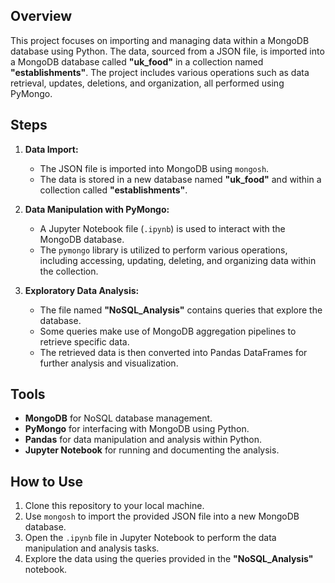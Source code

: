 ## Overview

This project focuses on importing and managing data within a MongoDB database using Python. The data, sourced from a JSON file, is imported into a MongoDB database called **"uk_food"** in a collection named **"establishments"**. The project includes various operations such as data retrieval, updates, deletions, and organization, all performed using PyMongo.

## Steps

1. **Data Import:**
   * The JSON file is imported into MongoDB using `mongosh`.
   * The data is stored in a new database named **"uk_food"** and within a collection called **"establishments"**.

2. **Data Manipulation with PyMongo:**
   * A Jupyter Notebook file (`.ipynb`) is used to interact with the MongoDB database.
   * The `pymongo` library is utilized to perform various operations, including accessing, updating, deleting, and organizing data within the collection.

3. **Exploratory Data Analysis:**
   * The file named **"NoSQL_Analysis"** contains queries that explore the database.
   * Some queries make use of MongoDB aggregation pipelines to retrieve specific data.
   * The retrieved data is then converted into Pandas DataFrames for further analysis and visualization.

## Tools

* **MongoDB** for NoSQL database management.
* **PyMongo** for interfacing with MongoDB using Python.
* **Pandas** for data manipulation and analysis within Python.
* **Jupyter Notebook** for running and documenting the analysis.

## How to Use

1. Clone this repository to your local machine.
2. Use `mongosh` to import the provided JSON file into a new MongoDB database.
3. Open the `.ipynb` file in Jupyter Notebook to perform the data manipulation and analysis tasks.
4. Explore the data using the queries provided in the **"NoSQL_Analysis"** notebook.
